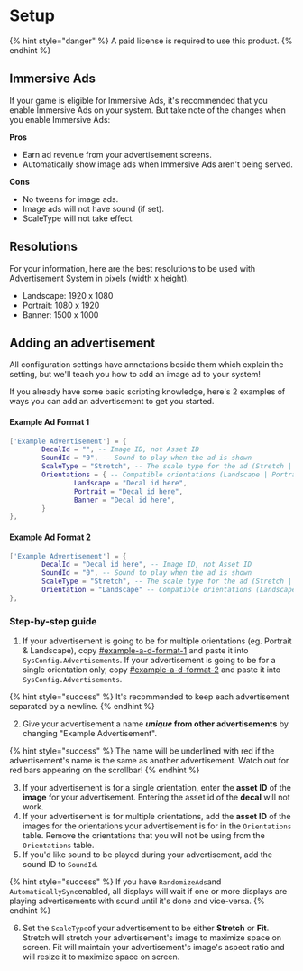 # Setup

{% hint style="danger" %}
A paid license is required to use this product.
{% endhint %}

## Immersive Ads

If your game is eligible for Immersive Ads, it's recommended that you enable Immersive Ads on your system. But take note of the changes when you enable Immersive Ads:

**Pros**

* Earn ad revenue from your advertisement screens.
* Automatically show image ads when Immersive Ads aren't being served.

**Cons**

* No tweens for image ads.
* Image ads will not have sound (if set).
* ScaleType will not take effect.

## Resolutions

For your information, here are the best resolutions to be used with Advertisement System in pixels (width x height).

* Landscape: 1920 x 1080
* Portrait: 1080 x 1920
* Banner: 1500 x 1000

## Adding an advertisement

All configuration settings have annotations beside them which explain the setting, but we'll teach you how to add an image ad to your system!

If you already have some basic scripting knowledge, here's 2 examples of ways you can add an advertisement to get you started.

#### **Example Ad Format 1**

```lua
['Example Advertisement'] = {
		DecalId = "", -- Image ID, not Asset ID
		SoundId = "0", -- Sound to play when the ad is shown
		ScaleType = "Stretch", -- The scale type for the ad (Stretch | Fit)
		Orientations = { -- Compatible orientations (Landscape | Portrait | Banner)
				Landscape = "Decal id here",
				Portrait = "Decal id here",
				Banner = "Decal id here",
		}
},
```

#### **Example Ad Format 2**

```lua
['Example Advertisement'] = {
		DecalId = "Decal id here", -- Image ID, not Asset ID
		SoundId = "0", -- Sound to play when the ad is shown
		ScaleType = "Stretch", -- The scale type for the ad (Stretch | Fit)
		Orientation = "Landscape" -- Compatible orientations (Landscape | Portrait | Banner)
},
```

### Step-by-step guide

1. If your advertisement is going to be for multiple orientations (eg. Portrait & Landscape), copy [#example-a-d-format-1](setup.md#example-a-d-format-1 "mention") and paste it into `SysConfig.Advertisements`. If your advertisement is going to be for a single orientation only, copy [#example-a-d-format-2](setup.md#example-a-d-format-2 "mention") and paste it into `SysConfig.Advertisements`.

{% hint style="success" %}
It's recommended to keep each advertisement separated by a newline.
{% endhint %}

2. Give your advertisement a name _**unique**_**&#x20;from other advertisements** by changing "Example Advertisement".

{% hint style="success" %}
The name will be underlined with red if the advertisement's name is the same as another advertisement. Watch out for red bars appearing on the scrollbar!
{% endhint %}

3. If your advertisement is for a single orientation, enter the **asset ID** of the **image** for your advertisement. Entering the asset id of the **decal** will not work.
4. If your advertisement is for multiple orientations, add the **asset ID** of the images for the orientations your advertisement is for in the `Orientations` table. Remove the orientations that you will not be using from the `Orientations` table.
5. If you'd like sound to be played during your advertisement, add the sound ID to `SoundId`.

{% hint style="success" %}
If you have `RandomizeAds`and `AutomaticallySync`enabled, all displays will wait if one or more displays are playing advertisements with sound until it's done and vice-versa.
{% endhint %}

6. Set the `ScaleType`of your advertisement to be either **Stretch** or **Fit**. Stretch will stretch your advertisement's image to maximize space on screen. Fit will maintain your advertisement's image's aspect ratio and will resize it to maximize space on screen.
